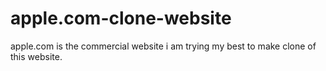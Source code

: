 # apple.com-clone-website
apple.com is the commercial website i  am trying my best to make clone of this website.
